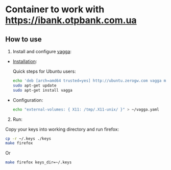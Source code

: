 # Container to work with https://ibank.otpbank.com.ua

## How to use

1. Install and configure [vagga](https://vagga.readthedocs.io/en/latest/index.html):
  * [Installation](https://vagga.readthedocs.io/en/latest/installation.html):
    
    Quick steps for Ubuntu users:
    
    ```sh
    echo 'deb [arch=amd64 trusted=yes] http://ubuntu.zerogw.com vagga main' | sudo tee /etc/apt/sources.list.d/vagga.list
    sudo apt-get update
    sudo apt-get install vagga
    ```

  * Configuration:
    
    ```sh
    echo "external-volumes: { X11: /tmp/.X11-unix/ }" > ~/vagga.yaml
    ```

2. Run:

  Copy your keys into working directory and run firefox:
  
  ```sh
  cp -r ~/.keys ./keys
  make firefox
  ```
  
  Or
  
  ```sh
  make firefox keys_dir=~/.keys
  ```

